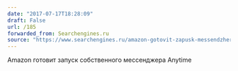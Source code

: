 ```yaml
---
date: "2017-07-17T18:28:09"
draft: False
url: /185
forwarded_from: Searchengines.ru
source: "https://www.searchengines.ru/amazon-gotovit-zapusk-messendzhera.html"
---
```


Amazon готовит запуск собственного мессенджера  Anytime
​
